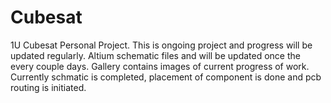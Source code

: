# Cubesat
1U Cubesat Personal Project.
This is ongoing project and progress will be updated regularly.
Altium schematic files and will be updated once the every couple days.
Gallery contains images of current progress of work.
Currently schmatic is completed, placement of component is done and pcb routing is initiated.

